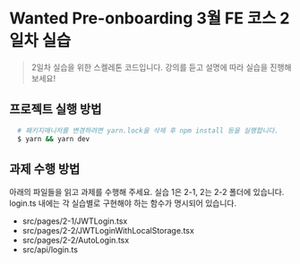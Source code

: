 # Wanted Pre-onboarding 3월 FE 코스 2일차 실습

> 2일차 실습을 위한 스켈레톤 코드입니다. 강의를 듣고 설명에 따라 실습을 진행해보세요!

## 프로젝트 실행 방법
    
```bash
  # 패키지매니저를 변경하려면 yarn.lock을 삭제 후 npm install 등을 실행합니다.
  $ yarn && yarn dev
```

## 과제 수행 방법
아래의 파일들을 읽고 과제를 수행해 주세요. 실습 1은 2-1, 2는 2-2 폴더에 있습니다. login.ts 내에는 각 실습별로 구현해야 하는 함수가 명시되어 있습니다.

- src/pages/2-1/JWTLogin.tsx
- src/pages/2-2/JWTLoginWithLocalStorage.tsx
- src/pages/2-2/AutoLogin.tsx
- src/api/login.ts
